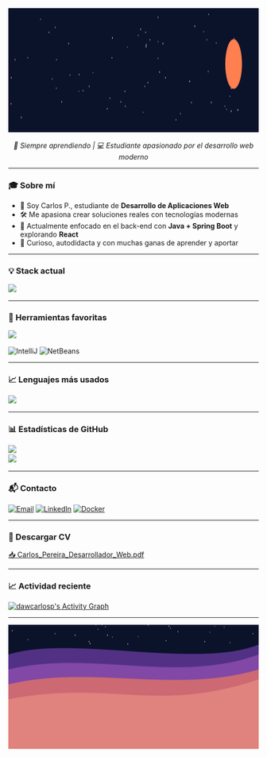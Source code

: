 <a href="https://github.com/dawcarlosp">
  <img src="https://raw.githubusercontent.com/dawcarlosp/dawcarlosp/main/header_split_animated_fixed.svg" width="100%" height="250px" />
</a>


<p align="center">
  <em>🧠 Siempre aprendiendo | 💻 Estudiante apasionado por el desarrollo web moderno</em>
</p>

---

### 🎓 Sobre mí

* 📍 Soy Carlos P., estudiante de **Desarrollo de Aplicaciones Web**
* 🛠️ Me apasiona crear soluciones reales con tecnologías modernas
* 🚀 Actualmente enfocado en el back-end con **Java + Spring Boot** y explorando **React**
* 🧩 Curioso, autodidacta y con muchas ganas de aprender y aportar

---

### 💡 Stack actual

<img src="https://skillicons.dev/icons?i=java,spring,php,laravel,react,mysql,docker,html,css,git" />

---

### 🧰 Herramientas favoritas

<img src="https://skillicons.dev/icons?i=vscode,postman,mysql" />

![IntelliJ](https://img.shields.io/badge/IDE-IntelliJ%20IDEA-red?logo=intellijidea&logoColor=white&style=for-the-badge)
![NetBeans](https://img.shields.io/badge/IDE-NetBeans-blue?logo=apachenetbeanside&logoColor=white&style=for-the-badge)

---

### 📈 Lenguajes más usados

<img src="https://github-readme-stats.vercel.app/api/top-langs/?username=dawcarlosp&layout=compact&theme=github_dark&langs_count=8" />

---

### 📊 Estadísticas de GitHub

<img src="https://github-readme-stats.vercel.app/api?username=dawcarlosp&show_icons=true&theme=github_dark" />
<br/>
<img src="https://streak-stats.demolab.com?user=dawcarlosp&theme=github-dark&hide_border=true" />

---

### 📬 Contacto

[![Email](https://img.shields.io/badge/Email-dawcarlospereira@gmail.com-D14836?style=for-the-badge&logo=gmail&logoColor=white)](mailto:dawcarlospereira@gmail.com)
[![LinkedIn](https://img.shields.io/badge/LinkedIn-Carlos%20Pereira-0A66C2?style=for-the-badge&logo=linkedin&logoColor=white)](https://es.linkedin.com/in/carlos-pereira-285815334)
[![Docker](https://img.shields.io/badge/DockerHub-dawcarlosp-2496ED?style=for-the-badge&logo=docker&logoColor=white)](https://hub.docker.com/repositories/dawcarlosp)

---

### 📄 Descargar CV

[📥 Carlos_Pereira_Desarrollador_Web.pdf](https://github.com/dawcarlosp/dawcarlosp/raw/main/Carlos_Pereira_Desarrollador_Web.pdf)

---

### 📈 Actividad reciente

[![dawcarlosp's Activity Graph](https://github-readme-activity-graph.vercel.app/graph?username=dawcarlosp&theme=github-dark&hide_border=true)](https://github.com/ashutosh00710/github-readme-activity-graph)

---

<a href="https://github.com/dawcarlosp">
  <img src="https://raw.githubusercontent.com/dawcarlosp/dawcarlosp/main/footer_waves_dynamic.svg" width="100%" height="250px" />
</a>
